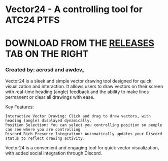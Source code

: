 # Vector24 - A controlling tool for ATC24 PTFS

# DOWNLOAD FROM THE [RELEASES](https://github.com/awdev1/Vector24/releases) TAB ON THE RIGHT
### Created by: aerosd and awdev_


Vector24 is a sleek and simple vector drawing tool designed for quick visualization and interaction. It allows users to draw vectors on their screen with real-time heading (angle) feedback and the ability to make lines permanent or clear all drawings with ease.

Key Features:

    Interactive Vector Drawing: Click and drag to draw vectors, with heading (angle) displayed dynamically.
    Position Selection: You can select you controlling position so people can see where you are controlling
    Discord Rich Presence Integration: Automatically updates your Discord status to reflect drawing activity.

Vector24 is a convenient and engaging tool for quick vector visualization, with added social integration through Discord.
